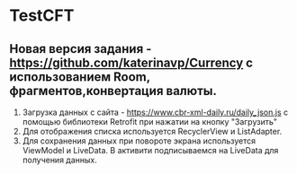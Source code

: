 # TestCFT
## Новая версия задания - https://github.com/katerinavp/Currency с использованием Room, фрагментов,конвертация валюты.
1. Загрузка данных с сайта - https://www.cbr-xml-daily.ru/daily_json.js с помощью библиотеки Retrofit при нажатии на кнопку "Загрузить"
2. Для отображения списка используется RecyclerView и ListAdapter.   
3. Для сохранения данных при повороте экрана используется ViewModel и LiveData. В активити подписываемся на LiveData для получения данных.

